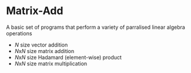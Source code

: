 # Matrix-Add

A basic set of programs that perform a variety of parralised linear algebra operations 
- *N* size vector addition
- *N*x*N* size matrix addition
- *N*x*N* size Hadamard (element-wise) product
- *N*x*N* size matrix multiplication
